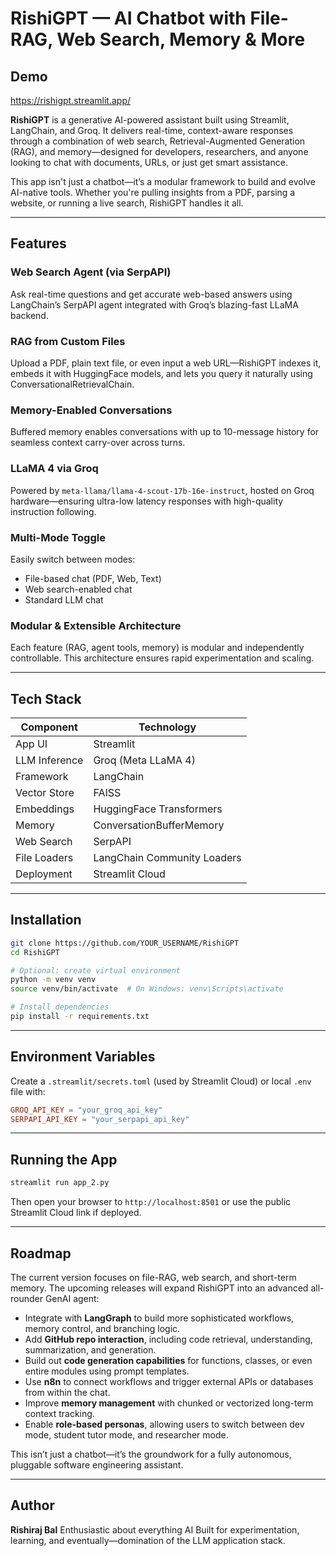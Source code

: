# RishiGPT — AI Chatbot with File-RAG, Web Search, Memory & More

## Demo
https://rishigpt.streamlit.app/


**RishiGPT** is a generative AI-powered assistant built using Streamlit, LangChain, and Groq. It delivers real-time, context-aware responses through a combination of web search, Retrieval-Augmented Generation (RAG), and memory—designed for developers, researchers, and anyone looking to chat with documents, URLs, or just get smart assistance.

This app isn't just a chatbot—it’s a modular framework to build and evolve AI-native tools. Whether you're pulling insights from a PDF, parsing a website, or running a live search, RishiGPT handles it all.

---

## Features

### Web Search Agent (via SerpAPI)
Ask real-time questions and get accurate web-based answers using LangChain’s SerpAPI agent integrated with Groq’s blazing-fast LLaMA backend.

### RAG from Custom Files
Upload a PDF, plain text file, or even input a web URL—RishiGPT indexes it, embeds it with HuggingFace models, and lets you query it naturally using ConversationalRetrievalChain.

### Memory-Enabled Conversations
Buffered memory enables conversations with up to 10-message history for seamless context carry-over across turns.

### LLaMA 4 via Groq
Powered by `meta-llama/llama-4-scout-17b-16e-instruct`, hosted on Groq hardware—ensuring ultra-low latency responses with high-quality instruction following.

### Multi-Mode Toggle
Easily switch between modes:
- File-based chat (PDF, Web, Text)
- Web search-enabled chat
- Standard LLM chat

### Modular & Extensible Architecture
Each feature (RAG, agent tools, memory) is modular and independently controllable. This architecture ensures rapid experimentation and scaling.

---

## Tech Stack

| Component       | Technology                   |
|----------------|------------------------------|
| App UI         | Streamlit                    |
| LLM Inference  | Groq (Meta LLaMA 4)          |
| Framework      | LangChain                    |
| Vector Store   | FAISS                        |
| Embeddings     | HuggingFace Transformers     |
| Memory         | ConversationBufferMemory     |
| Web Search     | SerpAPI                      |
| File Loaders   | LangChain Community Loaders  |
| Deployment     | Streamlit Cloud              |

---

## Installation

```bash
git clone https://github.com/YOUR_USERNAME/RishiGPT
cd RishiGPT

# Optional: create virtual environment
python -m venv venv
source venv/bin/activate  # On Windows: venv\Scripts\activate

# Install dependencies
pip install -r requirements.txt
````

---

## Environment Variables

Create a `.streamlit/secrets.toml` (used by Streamlit Cloud) or local `.env` file with:

```toml
GROQ_API_KEY = "your_groq_api_key"
SERPAPI_API_KEY = "your_serpapi_api_key"
```

---

## Running the App

```bash
streamlit run app_2.py
```

Then open your browser to `http://localhost:8501` or use the public Streamlit Cloud link if deployed.

---

## Roadmap

The current version focuses on file-RAG, web search, and short-term memory. The upcoming releases will expand RishiGPT into an advanced all-rounder GenAI agent:

* Integrate with **LangGraph** to build more sophisticated workflows, memory control, and branching logic.
* Add **GitHub repo interaction**, including code retrieval, understanding, summarization, and generation.
* Build out **code generation capabilities** for functions, classes, or even entire modules using prompt templates.
* Use **n8n** to connect workflows and trigger external APIs or databases from within the chat.
* Improve **memory management** with chunked or vectorized long-term context tracking.
* Enable **role-based personas**, allowing users to switch between dev mode, student tutor mode, and researcher mode.

This isn’t just a chatbot—it’s the groundwork for a fully autonomous, pluggable software engineering assistant.

---

## Author

**Rishiraj Bal**
Enthusiastic about everything AI
Built for experimentation, learning, and eventually—domination of the LLM application stack.
